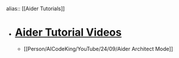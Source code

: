 alias:: [[Aider Tutorials]]

- # [Aider Tutorial Videos](https://aider.chat/docs/usage/tutorials.html)
	- [[Person/AICodeKing/YouTube/24/09/Aider Architect Mode]]